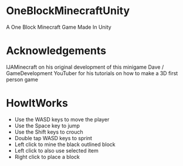 # OneBlockMinecraftUnity
A One Block Minecraft Game Made In Unity

# Acknowledgements
IJAMinecraft on his original development of this minigame
Dave / GameDevelopment YouTuber for his tutorials on how to make a 3D first person game

# HowItWorks
 - Use the WASD keys to move the player
 - Use the Space key to jump
 - Use the Shift keys to crouch
 - Double tap WASD keys to sprint
 - Left click to mine the black outlined block
 - Left click to also use selected item
 - Right click to place a block
